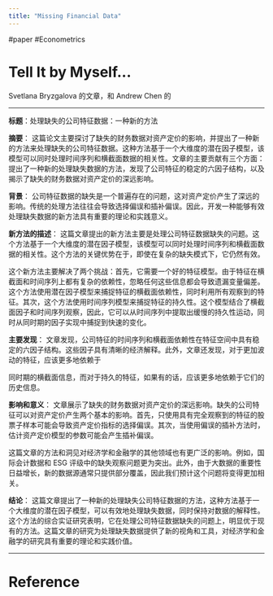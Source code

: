```yaml
---
title: "Missing Financial Data"
---
```


#paper #Econometrics 

# Tell It by Myself...

Svetlana Bryzgalova 的文章，和 Andrew Chen 的

---

**标题**：处理缺失的公司特征数据：一种新的方法

**摘要**：
这篇论文主要探讨了缺失的财务数据对资产定价的影响，并提出了一种新的方法来处理缺失的公司特征数据。这种方法基于一个大维度的潜在因子模型，该模型可以同时处理时间序列和横截面数据的相关性。文章的主要贡献有三个方面：提出了一种新的处理缺失数据的方法，发现了公司特征的稳定的六因子结构，以及揭示了缺失的财务数据对资产定价的深远影响。

**背景**：
公司特征数据的缺失是一个普遍存在的问题，这对资产定价产生了深远的影响。传统的处理方法往往会导致选择偏误和插补偏误。因此，开发一种能够有效处理缺失数据的新方法具有重要的理论和实践意义。

**新方法的描述**：
这篇文章提出的新方法主要是处理公司特征数据缺失的问题。这个方法基于一个大维度的潜在因子模型，该模型可以同时处理时间序列和横截面数据的相关性。这个方法的关键优势在于，即使在复杂的缺失模式下，它仍然有效。

这个新方法主要解决了两个挑战：首先，它需要一个好的特征模型。由于特征在横截面和时间序列上都有复杂的依赖性，忽略任何这些信息都会导致遗漏变量偏差。这个方法使用潜在因子模型来捕捉特征的横截面依赖性，同时利用所有观察到的特征。其次，这个方法使用时间序列模型来捕捉特征的持久性。这个模型结合了横截面因子和时间序列观察，因此，它可以从时间序列中提取出缓慢的持久性运动，同时从同时期的因子实现中捕捉到快速的变化。

**主要发现**：
文章发现，公司特征的时间序列和横截面依赖性在特征空间中具有稳定的六因子结构。这些因子具有清晰的经济解释。此外，文章还发现，对于更加波动的特征，应该更多地依赖于

同时期的横截面信息，而对于持久的特征，如果有的话，应该更多地依赖于它们的历史信息。

 **影响和意义**：
文章展示了缺失的财务数据对资产定价的深远影响。缺失的公司特征可以对资产定价产生两个基本的影响。首先，只使用具有完全观察到的特征的股票子样本可能会导致资产定价指标的选择偏误。其次，当使用偏误的插补方法时，估计资产定价模型的参数可能会产生插补偏误。

这篇文章的方法和洞见对经济学和金融学的其他领域也有更广泛的影响。例如，国际会计数据和 ESG 评级中的缺失观察问题更为突出。此外，由于大数据的重要性日益增长，新的数据源通常只提供部分覆盖，因此我们预计这个问题将变得更加相关。

 **结论**：
这篇文章提出了一种新的处理缺失公司特征数据的方法，这种方法基于一个大维度的潜在因子模型，可以有效地处理缺失数据，同时保持对数据的解释性。这个方法的综合实证研究表明，它在处理公司特征数据缺失的问题上，明显优于现有的方法。这篇文章的研究为处理缺失数据提供了新的视角和工具，对经济学和金融学的研究具有重要的理论和实践价值。

---



# Reference 

